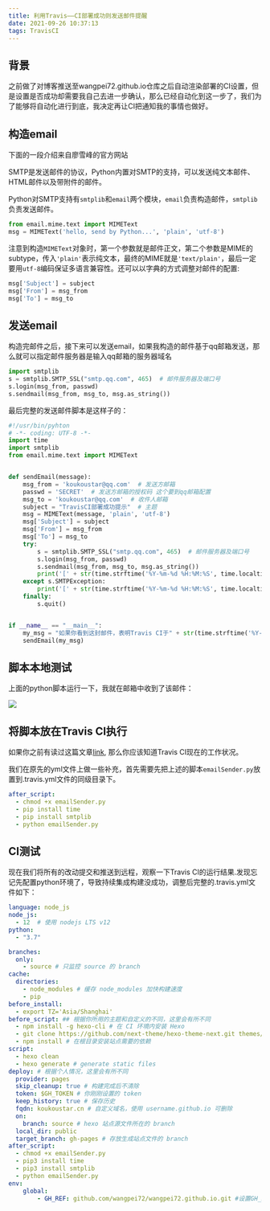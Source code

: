 ```yaml
---
title: 利用Travis——CI部署成功则发送邮件提醒
date: 2021-09-26 10:37:13
tags: TravisCI
---
```


## 背景

之前做了对博客推送至wangpei72.github.io仓库之后自动渲染部署的CI设置，但是设置是否成功却需要我自己去进一步确认，那么已经自动化到这一步了，我们为了能够将自动化进行到底，我决定再让CI把通知我的事情也做好。

<!-- more -->

## 构造email

下面的一段介绍来自廖雪峰的官方网站

SMTP是发送邮件的协议，Python内置对SMTP的支持，可以发送纯文本邮件、HTML邮件以及带附件的邮件。

Python对SMTP支持有`smtplib`和`email`两个模块，`email`负责构造邮件，`smtplib`负责发送邮件。

```python
from email.mime.text import MIMEText
msg = MIMEText('hello, send by Python...', 'plain', 'utf-8')
```

注意到构造`MIMEText`对象时，第一个参数就是邮件正文，第二个参数是MIME的subtype，传入`'plain'`表示纯文本，最终的MIME就是`'text/plain'`，最后一定要用`utf-8`编码保证多语言兼容性。还可以以字典的方式调整对邮件的配置:

```python
msg['Subject'] = subject
msg['From'] = msg_from
msg['To'] = msg_to
```

## 发送email

构造完邮件之后，接下来可以发送email，如果我构造的邮件基于qq邮箱发送，那么就可以指定邮件服务器是输入qq邮箱的服务器域名

```python
import smtplib
s = smtplib.SMTP_SSL("smtp.qq.com", 465)  # 邮件服务器及端口号
s.login(msg_from, passwd)
s.sendmail(msg_from, msg_to, msg.as_string())
```

最后完整的发送邮件脚本是这样子的：

```python
#!/usr/bin/pyhton
# -*- coding: UTF-8 -*-
import time
import smtplib
from email.mime.text import MIMEText


def sendEmail(message):
    msg_from = 'koukoustar@qq.com'  # 发送方邮箱
    passwd = 'SECRET'  # 发送方邮箱的授权码 这个要到qq邮箱配置
    msg_to = 'koukoustar@qq.com'  # 收件人邮箱
    subject = "TravisCI部署成功提示"  # 主题
    msg = MIMEText(message, 'plain', 'utf-8')
    msg['Subject'] = subject
    msg['From'] = msg_from
    msg['To'] = msg_to
    try:
        s = smtplib.SMTP_SSL("smtp.qq.com", 465)  # 邮件服务器及端口号
        s.login(msg_from, passwd)
        s.sendmail(msg_from, msg_to, msg.as_string())
        print('[' + str(time.strftime('%Y-%m-%d %H:%M:%S', time.localtime(time.time()))) + "]邮件发送成功,邮件内容：" + message)
    except s.SMTPException:
        print('[' + str(time.strftime('%Y-%m-%d %H:%M:%S', time.localtime(time.time()))) + "]邮件发送失败,邮件内容：" + message)
    finally:
        s.quit()


if __name__ == "__main__":
    my_msg = "如果你看到这封邮件，表明Travis CI于" + str(time.strftime('%Y-%m-%d %H:%M:%S', time.localtime(time.time()))) + " 的部署成功，可以登陆https://koukoustar.cn 查看最新文章～"
    sendEmail(my_msg)
```

## 脚本本地测试

上面的python脚本运行一下，我就在邮箱中收到了该邮件：

![](1.png)

## 将脚本放在Travis CI执行

如果你之前有读过这篇文章[link](https://koukoustar.cn/2021/09/18/结合TravisCI自动部署Next主题的Hexo博客/), 那么你应该知道Travis CI现在的工作状况。

我们在原先的yml文件上做一些补充，首先需要先把上述的脚本`emailSender.py`放置到.travis.yml文件的同级目录下。

```yml
after_script:
  - chmod +x emailSender.py
  - pip install time
  - pip install smtplib
  - python emailSender.py
```

## CI测试

现在我们将所有的改动提交和推送到远程，观察一下Travis CI的运行结果.发现忘记先配置python环境了，导致持续集成构建没成功，调整后完整的.travis.yml文件如下：

```yml
language: node_js 
node_js:
  - 12  # 使用 nodejs LTS v12
python:
  - "3.7"

branches:
  only:
    - source # 只监控 source 的 branch
cache:
  directories:
    - node_modules # 缓存 node_modules 加快构建速度
    - pip
before_install:
  - export TZ='Asia/Shanghai'    
before_script: ## 根据你所用的主题和自定义的不同，这里会有所不同
  - npm install -g hexo-cli # 在 CI 环境内安装 Hexo
  - git clone https://github.com/next-theme/hexo-theme-next.git themes/next
  - npm install # 在根目录安装站点需要的依赖 
script: 
  - hexo clean
  - hexo generate # generate static files
deploy: # 根据个人情况，这里会有所不同
  provider: pages
  skip_cleanup: true # 构建完成后不清除
  token: $GH_TOKEN # 你刚刚设置的 token
  keep_history: true # 保存历史
  fqdn: koukoustar.cn # 自定义域名，使用 username.github.io 可删除
  on:
    branch: source # hexo 站点源文件所在的 branch
  local_dir: public 
  target_branch: gh-pages # 存放生成站点文件的 branch
after_script:
  - chmod +x emailSender.py
  - pip3 install time
  - pip3 install smtplib
  - python emailSender.py
env:
    global:
        - GH_REF: github.com/wangpei72/wangpei72.github.io.git #设置GH_REF，注意更改yourname

```


